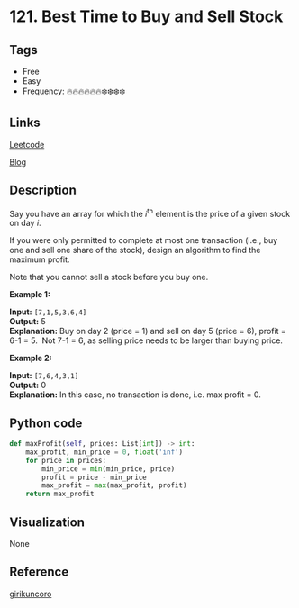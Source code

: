 # 121. Best Time to Buy and Sell Stock

## Tags

- Free
- Easy
- Frequency: :fire::fire::fire::fire::fire::fire::snowflake::snowflake::snowflake::snowflake:

## Links

[Leetcode](https://leetcode.com/problems/best-time-to-buy-and-sell-stock/description/)

[Blog](http://206.81.6.248:12306/leetcode/best-time-to-buy-and-sell-stock/description)

## Description

Say you have an array for which the <em>i</em><sup>th</sup> element is the price of a given stock on day <em>i</em>.

If you were only permitted to complete at most one transaction (i.e., buy one and sell one share of the stock), design an algorithm to find the maximum profit.

Note that you cannot sell a stock before you buy one.

<strong>Example 1:</strong>

<strong>Input:</strong> <code>[7,1,5,3,6,4]</code>  
<strong>Output:</strong> 5<strong>  
Explanation:</strong> Buy on day 2 (price = 1) and sell on day 5 (price = 6), profit = 6-1 = 5.             Not 7-1 = 6, as selling price needs to be larger than buying price.

<strong>Example 2:</strong>

<strong>Input:</strong> <code>[7,6,4,3,1]</code>  
<strong>Output:</strong> 0<strong>  
Explanation:</strong> In this case, no transaction is done, i.e. max profit = 0.

## Python code

```python
def maxProfit(self, prices: List[int]) -> int:
    max_profit, min_price = 0, float('inf')
    for price in prices:
        min_price = min(min_price, price)
        profit = price - min_price
        max_profit = max(max_profit, profit)
    return max_profit
```

## Visualization

None

## Reference

[girikuncoro](https://leetcode.com/problems/best-time-to-buy-and-sell-stock/discuss/39049/Easy-O(n)-Python-solution)
